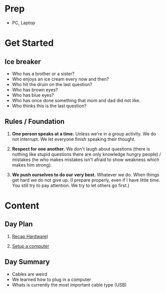 # Prep

- PC, Laptop

# Get Started

## Ice breaker

- Who has a brother or a sister?
- Who enjoys an ice cream every now and then?
- Who hit the drum on the last question?
- Who has brown eyes?
- Who has blue eyes?
- Who has once done something that mom and dad did not like.
- Who thinks this is the last question?

## Rules / Foundation 

1. **One person speaks at a time.** Unless we're in a group activity. We do not interrupt. We let everyone finish speaking their thought.

2. **Respect for one another.** We don't laugh about questions (there is nothing like stupid questions there are only knowledge hungry people) / mistakes (he who makes mistakes isn't afraid to show weakness which makes him strong).

3. **We push ourselves to do our very best.** Whatever we do. When things get hard we do not give up. (I prepare properly, even if I have little time. You still try to pay attention. We try to let others go first.)

# Content

## Day Plan

1. [Recap Hardware](hardware/HARDWARE.md))

2. [Setup a computer](setup/SETUP.md)

## Day Summary

- Cables are weird
- We learned how to plug in a computer
- Whats is currently the most important cable type (USB)


